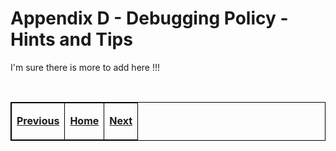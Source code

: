 # Appendix D - Debugging Policy - Hints and Tips

I'm sure there is more to add here !!!




<br>

<!-- %CUTHERE% -->

<table>
<tbody>
<td><center>
<p><a href="selinux_cmds.md#appendix-c---selinux-commands" title="Appendix C - SELinux Commands"> <strong>Previous</strong></a></p>
</center></td>
<td><center>
<p><a href=href="README.md#the-selinux-notebook" title="The SELinux Notebook"> <strong>Home</strong></a></p>
</center></td>
<td><center>
<p><a href="policy_validation_example.md#appendix-e---policy-validation-example" title="Appendix E - Policy Validation Example"> <strong>Next</strong></a></p>
</center></td>
</tbody>
</table>

<head>
    <style>table { border-collapse: collapse; }
    table, td, th { border: 1px solid black; }
    </style>
</head>
